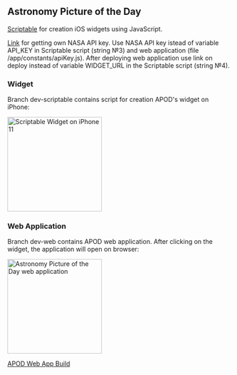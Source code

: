 ## Astronomy Picture of the Day

[Scriptable](https://scriptable.app) for creation iOS widgets using JavaScript.

[Link](https://api.nasa.gov) for getting own NASA API key. Use NASA API key istead of variable API_KEY in Scriptable script (string №3) and web application (file /app/constants/apiKey.js). After deploying web application use link on deploy instead of variable WIDGET_URL in the Scriptable script (string №4).

### Widget

Branch dev-scriptable contains script for creation APOD's widget on iPhone:

<img width="212" alt="Scriptable Widget on iPhone 11" src="https://github.com/andrei-roh/andrei-roh/assets/65450338/f37e2810-8ae2-4c98-8821-38f42854acb4">

### Web Application

Branch dev-web contains APOD web application. After clicking on the widget, the application will open on browser:

<img width="212" alt="Astronomy Picture of the Day web application" src="https://github.com/andrei-roh/andrei-roh/assets/65450338/40b61437-6f29-4dc5-926a-2f1be816aa6c">

[APOD Web App Build](https://andrei-roh.github.io/andrei-roh/)
